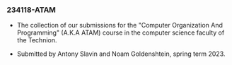 ### 234118-ATAM

- The collection of our submissions for the "Computer Organization And Programming" (A.K.A ATAM) course in the computer science faculty of the Technion.

- Submitted by Antony Slavin and Noam Goldenshtein, spring term 2023.
